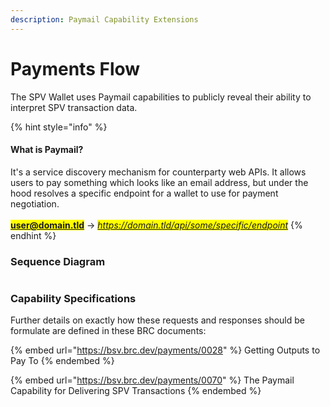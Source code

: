 ```yaml
---
description: Paymail Capability Extensions
---
```


# Payments Flow

The SPV Wallet uses Paymail capabilities to publicly reveal their ability to interpret SPV transaction data.

{% hint style="info" %}
#### What is Paymail?

It's a service discovery mechanism for counterparty web APIs. It allows users to pay something which looks like an email address, but under the hood resolves a specific endpoint for a wallet to use for payment negotiation.\
\
<mark style="color:yellow;">**user@domain.tld**</mark> -> _<mark style="color:blue;">https://domain.tld/api/some/specific/endpoint</mark>_
{% endhint %}

### Sequence Diagram

<div data-full-width="true">

<figure><picture><source srcset="../.gitbook/assets/swimlanes-43c7c4ee01b286fea3be26b28804e591%20(1).png" media="(prefers-color-scheme: dark)"><img src="../.gitbook/assets/swimlanes-43c7c4ee01b286fea3be26b28804e591.png" alt=""></picture><figcaption></figcaption></figure>

</div>

### Capability Specifications

Further details on exactly how these requests and responses should be formulate are defined in these BRC documents:

{% embed url="https://bsv.brc.dev/payments/0028" %}
Getting Outputs to Pay To
{% endembed %}

{% embed url="https://bsv.brc.dev/payments/0070" %}
The Paymail Capability for Delivering SPV Transactions
{% endembed %}
